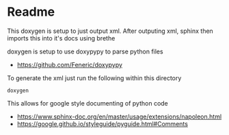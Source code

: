 # Readme

This doxygen is setup to just output xml.
After outputing xml, sphinx then imports this into it's docs using brethe

doxygen is setup to use doxypypy to parse python files

  * https://github.com/Feneric/doxypypy

To generate the xml just run the following within this directory
```
doxygen
```

This allows for google style documenting of python code

  * https://www.sphinx-doc.org/en/master/usage/extensions/napoleon.html
  * https://google.github.io/styleguide/pyguide.html#Comments
